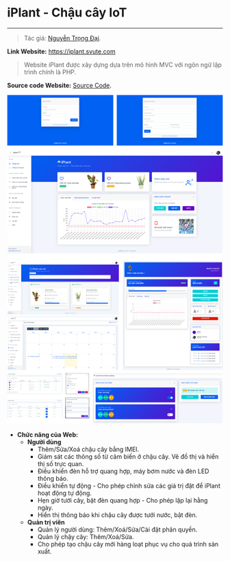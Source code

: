 # iPlant - Chậu cây IoT
---
> Tác giá: [Nguyễn Trọng Đại](https://github.com/ngtrdai).

**Link Website:** https://iplant.svute.com

> Website iPlant được xây dựng dựa trên mô hình MVC với ngôn ngữ lập trình chính là PHP.

**Source code Website:** [Source Code](https://github.com/ngtrdai/iPlant/tree/master/1_iplant_web/1_SourceCode).

![Giao diện Website](https://github.com/ngtrdai/iPlant/blob/master/5_iplant_images/GiaoDienWebsite.svg "Giao diện website")

- **Chức năng của Web:**
	- **Người dùng**
		- Thêm/Sửa/Xoá chậu cây bằng IMEI.
		- Giám sát các thông số từ cảm biến ở chậu cây. Vẽ đồ thị và hiển thị số trực quan.
		- Điều khiển đèn hỗ trợ quang hợp, máy bơm nước và đèn LED thông báo.
		- Điều khiển tự động - Cho phép chỉnh sửa các giá trị đặt để iPlant hoạt động tự động.
		- Hẹn giờ tưới cây, bật đèn quang hợp - Cho phép lặp lại hằng ngày.
		- Hiển thị thông báo khi chậu cây được tưới nước, bật đèn.
	- **Quản trị viên**
		- Quản lý người dùng: Thêm/Xoá/Sửa/Cài đặt phân quyền.
		- Quản lý chậy cây: Thêm/Xoá/Sửa.
		- Cho phép tạo chậu cây mới hàng loạt phục vụ cho quá trình sản xuất.

